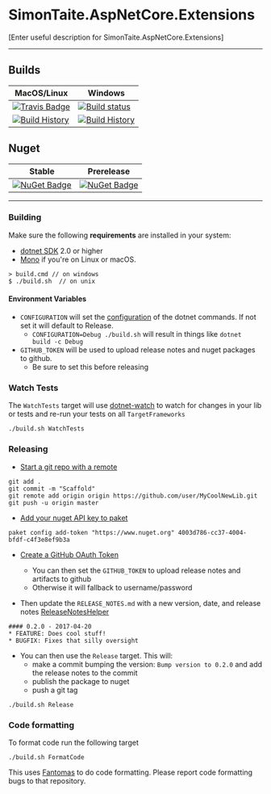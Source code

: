 # SimonTaite.AspNetCore.Extensions

[Enter useful description for SimonTaite.AspNetCore.Extensions]

---

## Builds

MacOS/Linux | Windows
--- | ---
[![Travis Badge](https://travis-ci.org/simontaite/SimonTaite.AspNetCore.Extensions.svg?branch=master)](https://travis-ci.org/simontaite/SimonTaite.AspNetCore.Extensions) | [![Build status](https://ci.appveyor.com/api/projects/status/github/simontaite/SimonTaite.AspNetCore.Extensions?svg=true)](https://ci.appveyor.com/project/simontaite/SimonTaite.AspNetCore.Extensions)
[![Build History](https://buildstats.info/travisci/chart/simontaite/SimonTaite.AspNetCore.Extensions)](https://travis-ci.org/simontaite/SimonTaite.AspNetCore.Extensions/builds) | [![Build History](https://buildstats.info/appveyor/chart/simontaite/SimonTaite.AspNetCore.Extensions)](https://ci.appveyor.com/project/simontaite/SimonTaite.AspNetCore.Extensions)  


## Nuget 

Stable | Prerelease
--- | ---
[![NuGet Badge](https://buildstats.info/nuget/SimonTaite.AspNetCore.Extensions)](https://www.nuget.org/packages/SimonTaite.AspNetCore.Extensions/) | [![NuGet Badge](https://buildstats.info/nuget/SimonTaite.AspNetCore.Extensions?includePreReleases=true)](https://www.nuget.org/packages/SimonTaite.AspNetCore.Extensions/)

---

### Building


Make sure the following **requirements** are installed in your system:

* [dotnet SDK](https://www.microsoft.com/net/download/core) 2.0 or higher
* [Mono](http://www.mono-project.com/) if you're on Linux or macOS.

```
> build.cmd // on windows
$ ./build.sh  // on unix
```

#### Environment Variables

* `CONFIGURATION` will set the [configuration](https://docs.microsoft.com/en-us/dotnet/core/tools/dotnet-build?tabs=netcore2x#options) of the dotnet commands.  If not set it will default to Release.
  * `CONFIGURATION=Debug ./build.sh` will result in things like `dotnet build -c Debug`
* `GITHUB_TOKEN` will be used to upload release notes and nuget packages to github.
  * Be sure to set this before releasing

### Watch Tests

The `WatchTests` target will use [dotnet-watch](https://github.com/aspnet/Docs/blob/master/aspnetcore/tutorials/dotnet-watch.md) to watch for changes in your lib or tests and re-run your tests on all `TargetFrameworks`

```
./build.sh WatchTests
```

### Releasing
* [Start a git repo with a remote](https://help.github.com/articles/adding-an-existing-project-to-github-using-the-command-line/)

```
git add .
git commit -m "Scaffold"
git remote add origin origin https://github.com/user/MyCoolNewLib.git
git push -u origin master
```

* [Add your nuget API key to paket](https://fsprojects.github.io/Paket/paket-config.html#Adding-a-NuGet-API-key)

```
paket config add-token "https://www.nuget.org" 4003d786-cc37-4004-bfdf-c4f3e8ef9b3a
```

* [Create a GitHub OAuth Token](https://help.github.com/articles/creating-a-personal-access-token-for-the-command-line/)
    * You can then set the `GITHUB_TOKEN` to upload release notes and artifacts to github
    * Otherwise it will fallback to username/password


* Then update the `RELEASE_NOTES.md` with a new version, date, and release notes [ReleaseNotesHelper](https://fsharp.github.io/FAKE/apidocs/fake-releasenoteshelper.html)

```
#### 0.2.0 - 2017-04-20
* FEATURE: Does cool stuff!
* BUGFIX: Fixes that silly oversight
```

* You can then use the `Release` target.  This will:
    * make a commit bumping the version:  `Bump version to 0.2.0` and add the release notes to the commit
    * publish the package to nuget
    * push a git tag

```
./build.sh Release
```


### Code formatting

To format code run the following target

```
./build.sh FormatCode
```

This uses [Fantomas](https://github.com/fsprojects/fantomas) to do code formatting.  Please report code formatting bugs to that repository.
